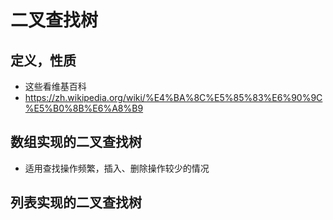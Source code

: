 # 二叉查找树

## 定义，性质
- 这些看维基百科
- https://zh.wikipedia.org/wiki/%E4%BA%8C%E5%85%83%E6%90%9C%E5%B0%8B%E6%A8%B9

## 数组实现的二叉查找树
- 适用查找操作频繁，插入、删除操作较少的情况

## 列表实现的二叉查找树
